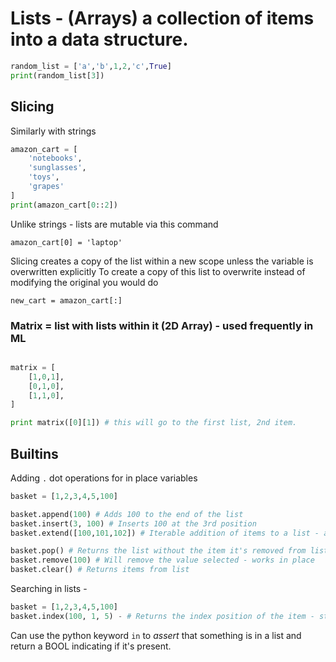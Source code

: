 # Lists - (Arrays) a collection of items into a data structure.

```python
random_list = ['a','b',1,2,'c',True]
print(random_list[3])
```

## Slicing

Similarly with strings 
```python
amazon_cart = [
    'notebooks',
    'sunglasses',
    'toys',
    'grapes'
]
print(amazon_cart[0::2])

```

Unlike strings - lists are mutable via this command 

`amazon_cart[0] = 'laptop'`

Slicing creates a copy of the list within a new scope unless the variable is overwritten explicitly
To create a copy of this list to overwrite instead of modifying the original you would do

`new_cart = amazon_cart[:]`

### Matrix = list with lists within it (2D Array) - used frequently in ML

```python

matrix = [
    [1,0,1],
    [0,1,0],
    [1,1,0],
]

print matrix([0][1]) # this will go to the first list, 2nd item.

```

## Builtins



Adding `.` dot operations for in place variables

```python
basket = [1,2,3,4,5,100]

basket.append(100) # Adds 100 to the end of the list
basket.insert(3, 100) # Inserts 100 at the 3rd position
basket.extend([100,101,102]) # Iterable addition of items to a list - allows adding a list to list

basket.pop() # Returns the list without the item it's removed from list - default is the last entry in the list, otherwise you can specify index and it returns *that* index
basket.remove(100) # Will remove the value selected - works in place
basket.clear() # Returns items from list
```

Searching in lists - 

```python
basket = [1,2,3,4,5,100]
basket.index(100, 1, 5) - # Returns the index position of the item - starting from the 1st index, ending at the 5th
```

Can use the python keyword `in` to _assert_ that something is in a list and return a BOOL indicating if it's present.
